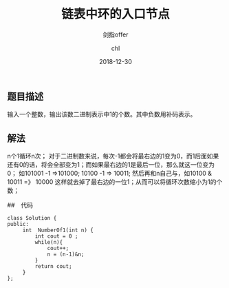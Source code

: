﻿---
layout:     post
title:      "链表中环的入口节点"
subtitle:   "剑指offer"
date:       2018-12-30
author:     "chl"
header-img: "/img/jzoffer.jpg"
tags:
    - 剑指offer
    - 算法
    - 数据结构
--- 

## 题目描述
输入一个整数，输出该数二进制表示中1的个数。其中负数用补码表示。


## 解法
n个1循环n次；
对于二进制数来说，每次-1都会将最右边的1变为0，而1后面如果还有0的话，将会全部变为1；而如果最右边的1是最后一位，那么就这一位变为0；
如101001  -1 =>101000; 10100 -1 => 10011;
然后再和n自己与，如10100 & 10011 =》 10000 这样就去掉了最右边的一位1；从而可以将循环次数缩小为1的个数；

##　代码
```
class Solution {
public:
     int  NumberOf1(int n) {
         int cout = 0 ;
         while(n){
             cout++;
             n = (n-1)&n;
         }
         return cout;
     }
};
```